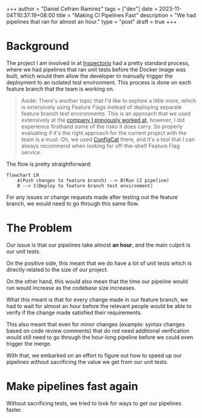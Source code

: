 +++
author = "Daniel Cefram Ramirez"
tags = ["dev"]
date = 2023-11-04T10:37:19+08:00
title = "Making CI Pipelines Fast"
description = "We had pipelines that ran for almost an hour."
type = "post"
draft = true
+++

# Background

The project I am involved in at [Inspectorio](https://inspectorio.com) had a pretty standard process, where we had pipelines that ran unit tests before the Docker image was built, which would then allow the developer to manually trigger the deployment to an isolated test environment. This process is done on each feature branch that the team is working on.

> Aside: There's another topic that I'd like to explore a little more, which is extensively using Feature Flags instead of deploying separate feature branch test environments. This is an approach that we used extensively at the [company I previously worked at](https://www.vian.ai/), however, I did experience firsthand some of the *risks* it does carry. So properly evaluating if it's the right approach for the current project with the team is a must. Oh, we used [ConfigCat](https://configcat.com/) there, and it's a tool that I can always recommend when looking for off-the-shelf Feature Flag service.

The flow is pretty straightforward:

```mermaid
flowchart LR
    A(Push changes to feature branch) --> B(Run CI pipeline)
    B --> C(Deploy to feature branch test environment)
```
For any issues or change requests made after testing out the feature branch, we would need to go through this same flow.

# The Problem

Our issue is that our pipelines take almost **an hour**, and the main culprit is our unit tests.

On the positive side, this meant that we do have a lot of unit tests which is directly related to the size of our project. 

On the other hand, this would also mean that the time our pipeline would run would increase as the codebase size increases.

What this meant is that for every change made in our feature branch, we had to wait for almost an hour before the relevant people would be able to verify if the change made satisfied their requirements.

This also meant that even for minor changes (example: syntax changes based on code review comments) that do not need additional verification would still need to go through the hour-long pipeline before we could even trigger the merge.

With that, we embarked on an effort to figure out how to speed up our pipelines without sacrificing the value we get from our unit tests.

# Make pipelines fast again

Without sacrificing tests, we tried to look for ways to get our pipelines faster.

